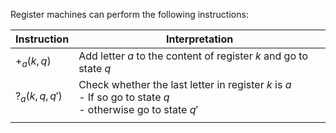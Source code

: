 Register machines can perform the following instructions:

| Instruction     | Interpretation                                                                                                  |
| --------------- | --------------------------------------------------------------------------------------------------------------- |
| $+_{a}(k,q)$    | Add letter $a$ to the content of register $k$ and go to state $q$                                               |
| $?_{a}(k,q,q')$ | Check whether the last letter in register $k$ is $a$<br>- If so go to state $q$<br>- otherwise go to state $q'$ |
|                 |                                                                                                                 |
